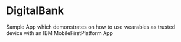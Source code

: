 # DigitalBank
Sample App which demonstrates on how to use wearables as trusted device with an IBM MobileFirstPlatform App
